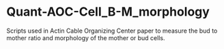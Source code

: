# Quant-AOC-Cell_B-M_morphology
Scripts used in Actin Cable Organizing Center paper to measure the bud to mother ratio and morphology of the mother or bud cells.

